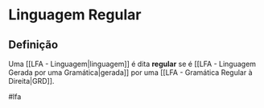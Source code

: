 
# Linguagem Regular

## Definição

Uma [[LFA - Linguagem|linguagem]] é dita **regular** se é [[LFA - Linguagem Gerada por uma Gramática|gerada]] por uma [[LFA - Gramática Regular à Direita|GRD]].


#lfa

